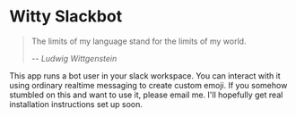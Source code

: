 # Witty Slackbot
> The limits of my language stand for the limits of my world.
>
> -- _Ludwig Wittgenstein_

This app runs a bot user in your slack workspace. You can interact with it using
ordinary realtime messaging to create custom emoji. If you somehow stumbled on
this and want to use it, please email me. I'll hopefully get real installation
instructions set up soon.
